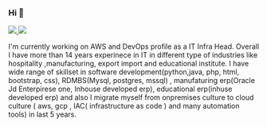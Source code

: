 ### Hi  👋

<a target="_blank" href="https://www.linkedin.com/in/abhiram-das-5781b517/" rel="nofollow">
  <img src="https://img.shields.io/badge/abhiram-das-5781b517?style=for-the-badge&logo=linkedin&logoColor=white" />
</a>
<a target="_blank" href="https://www.linkedin.com/in/abhiram-das-5781b517/" rel="nofollow">
  <img src="https://img.shields.io/badge/Blogger-FF5722?style=for-the-badge&logo=blogger&logoColor=white" />
</a>




I'm currently working on AWS and DevOps profile as a IT Infra Head. Overall I have more than 14 years experinece in IT in different type of industries like hospitality ,manufacturing, export import and  educational institute. I have wide range of skillset in software development(python,java, php, html, bootstrap, css), RDMBS(Mysql, postgres, mssql) , manufaturing erp(Oracle Jd Enterpirese one, Inhouse developed erp), educational erp(inhuse developed erp) and also I migrate myself from onpremises culture to cloud culture ( aws, gcp , IAC( infrastructure as code ) and many automation tools) in last 5 years. 

